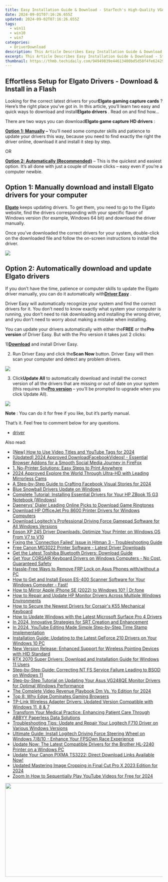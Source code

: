 ```yaml
---
title: Easy Installation Guide & Download - StarTech's High-Quality VGA to USB Drivers
date: 2024-09-01T07:16:26.655Z
updated: 2024-09-02T07:16:26.655Z
tags:
  - win11
  - win10
  - win7
categories:
  - DriverDownload
description: This Article Describes Easy Installation Guide & Download - StarTech's High-Quality VGA to USB Drivers
excerpt: This Article Describes Easy Installation Guide & Download - StarTech's High-Quality VGA to USB Drivers
thumbnail: https://thmb.techidaily.com/94949839e44613400bd5d58f4fe6242909222f90165f20a133ed7c6cab443aea.png
---
```


## Effortless Setup for Elgato Drivers - Download & Install in a Flash

Looking for the correct latest drivers for your**Elgato gaming capture cards** ? Here’s the right place you’ve got in. In this article, you’ll learn two easy and quick ways to download and install**Elgato drivers** . Read on and find how…

 There are two ways you can download**Elgato game capture HD drivers** :

**[Option 1: Manually](https://tools.techidaily.com/drivereasy/download/) –** You’ll need some computer skills and patience to update your drivers this way, because you need to find exactly the right the driver online, download it and install it step by step.

OR

**[Option 2: Automatically (Recommended)](https://www.drivereasy.com/knowledge/elgato-drivers-download-easily-quickly/#o2)**  – This is the quickest and easiest option. It’s all done with just a couple of mouse clicks – easy even if you’re a computer newbie.

## Option 1: Manually download and install Elgato drivers for your computer

[**Elgato**](https://www.elgato.com/en)  keeps updating drivers. To get them, you need to go to the Elgato website, find the drivers corresponding with your specific flavor of Windows version (for example, Windows 64 bit) and download the driver manually.

 Once you’ve downloaded the correct drivers for your system, double-click on the downloaded file and follow the on-screen instructions to install the driver.

![](https://images.drivereasy.com/wp-content/uploads/2019/01/image-105.png)

## Option 2: Automatically download and update Elgato drivers

 If you don’t have the time, patience or computer skills to update the Elgato driver manually, you can do it automatically with[**Driver Easy**](https://tools.techidaily.com/drivereasy/download/) .

 Driver Easy will automatically recognize your system and find the correct drivers for it. You don’t need to know exactly what system your computer is running, you don’t need to risk downloading and installing the wrong driver, and you don’t need to worry about making a mistake when installing.

 You can update your drivers automatically with either the**FREE** or the**Pro version** of Driver Easy. But with the Pro version it takes just 2 clicks:

 1)[**Download**](https://tools.techidaily.com/drivereasy/download/) and install Driver Easy.

 2) Run Driver Easy and click the**Scan Now** button. Driver Easy will then scan your computer and detect any problem drivers.

![](https://images.drivereasy.com/wp-content/uploads/2019/01/image-106.png)

 3) Click**Update All** to automatically download and install the correct version of all the drivers that are missing or out of date on your system (this requires the[**Pro version**](https://tools.techidaily.com/drivereasy/download/) – you’ll be prompted to upgrade when you click Update All).

![](https://images.drivereasy.com/wp-content/uploads/2019/01/image-107.png)

**Note** : You can do it for free if you like, but it’s partly manual.

That’s it. Feel free to comment below for any questions.

* [driver](https://tools.techidaily.com/drivereasy/download/)

<ins class="adsbygoogle"
     style="display:block"
     data-ad-format="autorelaxed"
     data-ad-client="ca-pub-7571918770474297"
     data-ad-slot="1223367746"></ins>



<ins class="adsbygoogle"
     style="display:block"
     data-ad-client="ca-pub-7571918770474297"
     data-ad-slot="8358498916"
     data-ad-format="auto"
     data-full-width-responsive="true"></ins>

<span class="atpl-alsoreadstyle">Also read:</span>
<div><ul>
<li><a href="https://eaxpv-info.techidaily.com/new-how-to-use-video-titles-and-youtube-tags-for-2024/"><u>[New] How to Use Video Titles and YouTube Tags for 2024</u></a></li>
<li><a href="https://facebook-video-recording.techidaily.com/updated-2024-approved-downloadfacebookvideos-essential-browser-addons-for-a-smooth-social-media-journey-in-firefox/"><u>[Updated] 2024 Approved  DownloadFacebookVideos! - Essential Browser Addons for a Smooth Social Media Journey in FireFox</u></a></li>
<li><a href="https://tech-hub.techidaily.com/1-no-printer-solutions-easy-steps-to-print-anywhere/"><u>1. No-Printer Solutions: Easy Steps to Print Anywhere</u></a></li>
<li><a href="https://some-knowledge.techidaily.com/2024-approved-explore-the-world-through-ultra-hd-with-leading-mirrorless-cams/"><u>2024 Approved  Explore the World Through Ultra-HD with Leading Mirrorless Cams</u></a></li>
<li><a href="https://facebook-videos.techidaily.com/a-step-by-step-guide-to-crafting-facebook-visual-stories-for-2024/"><u>A Step-by-Step Guide to Crafting Facebook Visual Stories for 2024</u></a></li>
<li><a href="https://win-amazing.techidaily.com/blue-snowball-drivers-update-on-windows/"><u>Blue Snowball Drivers Update on Windows</u></a></li>
<li><a href="https://win-amazing.techidaily.com/complete-tutorial-installing-essential-drivers-for-your-hp-zbook-15-g3-notebook-windows/"><u>Complete Tutorial: Installing Essential Drivers for Your HP ZBook 15 G3 Notebook (Windows)</u></a></li>
<li><a href="https://extra-hints.techidaily.com/daenerys-dialer-leading-online-picks-to-download-game-ringtones/"><u>Daenerys' Dialer  Leading Online Picks to Download Game Ringtones</u></a></li>
<li><a href="https://win-amazing.techidaily.com/1722953731792-download-hp-officejet-pro-8600-printer-drivers-for-windows-computers/"><u>Download HP OfficeJet Pro 8600 Printer Drivers for Windows Computers</u></a></li>
<li><a href="https://win-amazing.techidaily.com/download-logitechs-professional-driving-force-gamepad-software-for-all-windows-versions/"><u>Download Logitech's Professional Driving Force Gamepad Software for All Windows Versions</u></a></li>
<li><a href="https://win-amazing.techidaily.com/epson-xp-245-driver-downloads-optimize-your-printer-on-windows-os-from-v7-to-v10/"><u>Epson XP 245 Driver Downloads: Optimize Your Printer on Windows OS From V7 to V10</u></a></li>
<li><a href="https://program-issues.techidaily.com/fixing-the-connection-failed-issue-in-hitman-3-troubleshooting-guide/"><u>Fixing the 'Connection Failed' Issue in Hitman 3 - Troubleshooting Guide</u></a></li>
<li><a href="https://win-amazing.techidaily.com/free-canon-mg3022-printer-software-latest-driver-downloads/"><u>Free Canon MG3022 Printer Software - Latest Driver Downloads</u></a></li>
<li><a href="https://win-amazing.techidaily.com/get-the-latest-toshiba-bluetooth-drivers-download-guide/"><u>Get the Latest Toshiba Bluetooth Drivers: Download Guide</u></a></li>
<li><a href="https://win-amazing.techidaily.com/get-your-corsair-keyboard-drivers-on-windows-computers-no-cost-guaranteed-safety/"><u>Get Your CORSAIR Keyboard Drivers on Windows Computers - No Cost, Guaranteed Safety</u></a></li>
<li><a href="https://android-frp.techidaily.com/hassle-free-ways-to-remove-frp-lock-on-asus-phones-withwithout-a-pc-by-drfone-android/"><u>Hassle-Free Ways to Remove FRP Lock on Asus Phones with/without a PC</u></a></li>
<li><a href="https://win-amazing.techidaily.com/1722974586161-how-to-get-and-install-epson-es-400-scanner-software-for-your-windows-computer-fast/"><u>How to Get and Install Epson ES-400 Scanner Software for Your Windows Computer - Fast!</u></a></li>
<li><a href="https://screen-mirror.techidaily.com/how-to-mirror-apple-iphone-se-2022-to-windows-10-drfone-by-drfone-ios/"><u>How to Mirror Apple iPhone SE (2022) to Windows 10? | Dr.fone</u></a></li>
<li><a href="https://win-amazing.techidaily.com/how-to-repair-and-update-hp-monitor-drivers-across-multiple-windows-environments/"><u>How to Repair and Update HP Monitor Drivers Across Multiple Windows Environments</u></a></li>
<li><a href="https://win-amazing.techidaily.com/how-to-secure-the-newest-drivers-for-corsairs-k55-mechanical-keyboard/"><u>How to Secure the Newest Drivers for Corsair's K55 Mechanical Keyboard</u></a></li>
<li><a href="https://win-amazing.techidaily.com/how-to-update-windows-with-the-latest-microsoft-surface-pro-4-drivers/"><u>How to Update Windows with the Latest Microsoft Surface Pro 4 Drivers</u></a></li>
<li><a href="https://fox-direct.techidaily.com/in-2024-innovative-strategies-for-srt-creation-and-enhancement/"><u>In 2024, Innovative Strategies for SRT Creation and Enhancement</u></a></li>
<li><a href="https://fox-cloud.techidaily.com/in-2024-youtube-editing-made-simple-step-by-step-time-stamp-implementation/"><u>In 2024, YouTube Editing Made Simple  Step-by-Step Time Stamp Implementation</u></a></li>
<li><a href="https://win-amazing.techidaily.com/installation-guide-updating-to-the-latest-geforce-210-drivers-on-your-windows-10-pc/"><u>Installation Guide: Updating to the Latest GeForce 210 Drivers on Your Windows 10 PC</u></a></li>
<li><a href="https://win-amazing.techidaily.com/new-version-release-enhanced-support-for-wireless-pointing-devices-with-hid-standard/"><u>New Version Release: Enhanced Support for Wireless Pointing Devices with HID Standard</u></a></li>
<li><a href="https://win-amazing.techidaily.com/rtx-2070-super-drivers-download-and-installation-guide-for-windows-11-users/"><u>RTX 2070 Super Drivers: Download and Installation Guide for Windows 11 Users</u></a></li>
<li><a href="https://blue-screen-error.techidaily.com/step-by-step-guide-correcting-nt-fs-service-failure-leading-to-bsod-on-windows-11/"><u>Step-by-Step Guide: Correcting NT FS Service Failure Leading to BSOD on Windows 11</u></a></li>
<li><a href="https://win-amazing.techidaily.com/step-by-step-tutorial-on-updating-your-asus-vg248qe-monitor-drivers-for-optimal-windows-performance/"><u>Step-by-Step Tutorial on Updating Your Asus VG248QE Monitor Drivers for Optimal Windows Performance</u></a></li>
<li><a href="https://facebook-video-share.techidaily.com/the-complete-video-revenue-playbook-dm-vs-yo-edition-for-2024/"><u>The Complete Video Revenue Playbook  Dm Vs. Yo Edition for 2024</u></a></li>
<li><a href="https://games-able.techidaily.com/top-8-why-edge-dominates-gaming-browsers/"><u>Top 8: Why Edge Dominates Gaming Browsers</u></a></li>
<li><a href="https://win-amazing.techidaily.com/tp-link-wireless-adapter-drivers-updated-version-compatible-with-windows-11-8-and-7/"><u>TP-Link Wireless Adapter Drivers: Updated Version Compatible with Windows 11, 8 & 7</u></a></li>
<li><a href="https://solve-hot.techidaily.com/transform-your-medical-practice-enhancing-patient-care-through-abbyy-paperless-data-solutions/"><u>Transform Your Medical Practice: Enhancing Patient Care Through ABBYY Paperless Data Solutions</u></a></li>
<li><a href="https://win-amazing.techidaily.com/troubleshooting-tips-update-and-repair-your-logitech-f710-driver-on-various-windows-versions/"><u>Troubleshooting Tips: Update and Repair Your Logitech F710 Driver on Various Windows Versions</u></a></li>
<li><a href="https://win-amazing.techidaily.com/ultimate-guide-install-logitech-driving-force-steering-wheel-on-windows-7810-enhance-your-fpsown-race-experience/"><u>Ultimate Guide: Install Logitech Driving Force Steering Wheel on Windows 7/8/10 - Enhance Your FPSOwn Race Experience</u></a></li>
<li><a href="https://win-amazing.techidaily.com/update-now-the-latest-compatible-drivers-for-the-brother-hl-2240-printer-on-a-windows-pc/"><u>Update Now: The Latest Compatible Drivers for the Brother HL-2240 Printer on a Windows PC</u></a></li>
<li><a href="https://win-amazing.techidaily.com/update-your-canon-pixma-ts3222-direct-download-links-available-now/"><u>Update Your Canon PIXMA TS3222: Direct Download Links Available Now!</u></a></li>
<li><a href="https://ai-driven-video-production.techidaily.com/updated-mastering-image-cropping-in-final-cut-pro-x-2023-edition-for-2024/"><u>Updated Mastering Image Cropping in Final Cut Pro X 2023 Edition for 2024</u></a></li>
<li><a href="https://youtube-blog.techidaily.com/in-how-to-sequentially-play-youtube-videos-for-free-for-2024/"><u>Zoom In  How to Sequentially Play YouTube Videos for Free for 2024</u></a></li>
</ul></div>

<!-- affiliate ads begin -->
<a href="https://25home.pxf.io/c/5597632/2090698/16836" target="_top" id="2090698"><img src="//a.impactradius-go.com/display-ad/16836-2090698" border="0" alt="" width="720" height="300"/></a>
<!-- affiliate ads end -->